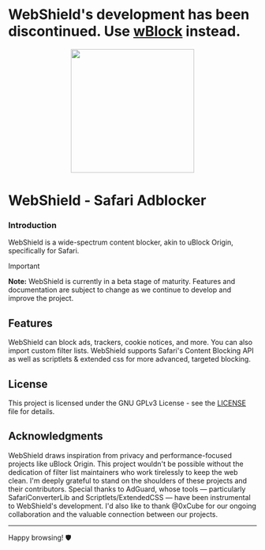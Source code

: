 # WebShield's development has been discontinued. Use [wBlock](https://github.com/0xCUB3/wBlock) instead.

<p align="center">
<img src="https://github.com/user-attachments/assets/65b0f456-1ab6-4ccd-8707-77e8f1cb0e10" width="250"/>

</p>

# WebShield - Safari Adblocker

### Introduction

WebShield is a wide-spectrum content blocker, akin to uBlock Origin, specifically for Safari.

> [!IMPORTANT]
>
> **Note:** WebShield is currently in a beta stage of maturity. Features and documentation are subject to change as we continue to develop and improve the project.

## Features

WebShield can block ads, trackers, cookie notices, and more. You can also import custom filter lists. WebShield supports Safari's Content Blocking API as well as scriptlets & extended css for more advanced, targeted blocking.

## License

This project is licensed under the GNU GPLv3 License - see the [LICENSE](LICENSE) file for details.

## Acknowledgments

WebShield draws inspiration from privacy and performance-focused projects like uBlock Origin. This project wouldn't be possible without the dedication of filter list maintainers who work tirelessly to keep the web clean. I'm deeply grateful to stand on the shoulders of these projects and their contributors. Special thanks to AdGuard, whose tools — particularly SafariConverterLib and Scriptlets/ExtendedCSS — have been instrumental to WebShield's development. I'd also like to thank @0xCube for our ongoing collaboration and the valuable connection between our projects.

---

Happy browsing! 🛡️
